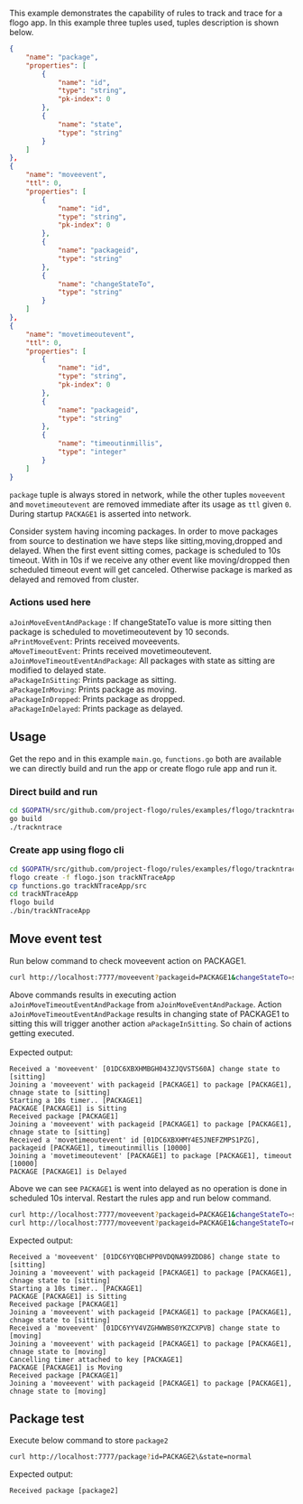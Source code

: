 This example demonstrates the capability of rules to track and trace for a flogo app. In this example three tuples used, tuples description is shown below.

```json
{
    "name": "package",
    "properties": [
        {
            "name": "id",
            "type": "string",
            "pk-index": 0
        },
        {
            "name": "state",
            "type": "string"
        }
    ]  
},
{
    "name": "moveevent",
    "ttl": 0,
    "properties": [
        {
            "name": "id",
            "type": "string",
            "pk-index": 0
        },
        {
            "name": "packageid",
            "type": "string"
        },
        {
            "name": "changeStateTo",
            "type": "string"
        }
    ]
},
{
    "name": "movetimeoutevent",
    "ttl": 0,
    "properties": [
        {
            "name": "id",
            "type": "string",
            "pk-index": 0
        },
        {
            "name": "packageid",
            "type": "string"
        },
        {
            "name": "timeoutinmillis",
            "type": "integer"
        }
    ]  
}
```

`package` tuple is always stored in network, while the other tuples `moveevent` and `movetimeoutevent` are removed immediate after its usage as `ttl` given `0`. During startup `PACKAGE1` is asserted into network.

Consider system having incoming packages. In order to move packages from source to destination we have steps like sitting,moving,dropped and delayed. When the first event sitting comes, package is scheduled to 10s timeout. With in 10s if we receive any other event like moving/dropped then scheduled timeout event will get canceled. Otherwise package is marked as delayed and removed from cluster.

### Actions used here

`aJoinMoveEventAndPackage` : If changeStateTo value is more sitting then package is scheduled to movetimeoutevent by 10 seconds.<br>
`aPrintMoveEvent`: Prints received moveevents.<br>
`aMoveTimeoutEvent`: Prints received movetimeoutevent.<br>
`aJoinMoveTimeoutEventAndPackage`: All packages with state as sitting are modified to delayed state.<br>
`aPackageInSitting`: Prints package as sitting.<br>
`aPackageInMoving`: Prints package as moving.<br>
`aPackageInDropped`: Prints package as dropped.<br>
`aPackageInDelayed`: Prints package as delayed.

## Usage
Get the repo and in this example `main.go`, `functions.go` both are available we can directly build and run the app or create flogo rule app and run it.

### Direct build and run
```sh
cd $GOPATH/src/github.com/project-flogo/rules/examples/flogo/trackntrace
go build
./trackntrace
```

### Create app using flogo cli
```sh
cd $GOPATH/src/github.com/project-flogo/rules/examples/flogo/trackntrace
flogo create -f flogo.json trackNTraceApp
cp functions.go trackNTraceApp/src
cd trackNTraceApp
flogo build
./bin/trackNTraceApp
```

## Move event test
Run below command to check moveevent action on PACKAGE1.
```sh
curl http://localhost:7777/moveevent?packageid=PACKAGE1&changeStateTo=sitting
```

Above commands results in executing action `aJoinMoveTimeoutEventAndPackage` from `aJoinMoveEventAndPackage`. Action `aJoinMoveTimeoutEventAndPackage` results in changing state of PACKAGE1 to sitting this will trigger another action `aPackageInSitting`. So chain of actions getting executed.<br><br>
Expected output:
```
Received a 'moveevent' [01DC6XBXHMBGH043ZJQVSTS60A] change state to [sitting]
Joining a 'moveevent' with packageid [PACKAGE1] to package [PACKAGE1], chnage state to [sitting]
Starting a 10s timer.. [PACKAGE1]
PACKAGE [PACKAGE1] is Sitting
Received package [PACKAGE1]
Joining a 'moveevent' with packageid [PACKAGE1] to package [PACKAGE1], chnage state to [sitting]
Received a 'movetimeoutevent' id [01DC6XBXHMY4E5JNEFZMPS1PZG], packageid [PACKAGE1], timeoutinmillis [10000]
Joining a 'movetimeoutevent' [PACKAGE1] to package [PACKAGE1], timeout [10000]
PACKAGE [PACKAGE1] is Delayed
```
Above we can see `PACKAGE1` is went into delayed as no operation is done in scheduled 10s interval. Restart the rules app and run below command.

```sh
curl http://localhost:7777/moveevent?packageid=PACKAGE1&changeStateTo=sitting
curl http://localhost:7777/moveevent?packageid=PACKAGE1&changeStateTo=moving
```
Expected output:
```
Received a 'moveevent' [01DC6YYQBCHPP0VDQNA99ZDD86] change state to [sitting]
Joining a 'moveevent' with packageid [PACKAGE1] to package [PACKAGE1], chnage state to [sitting]
Starting a 10s timer.. [PACKAGE1]
PACKAGE [PACKAGE1] is Sitting
Received package [PACKAGE1]
Joining a 'moveevent' with packageid [PACKAGE1] to package [PACKAGE1], chnage state to [sitting]
Received a 'moveevent' [01DC6YYV4VZGHWWBS0YKZCXPVB] change state to [moving]
Joining a 'moveevent' with packageid [PACKAGE1] to package [PACKAGE1], chnage state to [moving]
Cancelling timer attached to key [PACKAGE1]
PACKAGE [PACKAGE1] is Moving
Received package [PACKAGE1]
Joining a 'moveevent' with packageid [PACKAGE1] to package [PACKAGE1], chnage state to [moving]
```
## Package test
Execute below command to store `package2`
```sh
curl http://localhost:7777/package?id=PACKAGE2\&state=normal
```
Expected output:
```
Received package [package2]
```